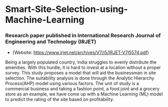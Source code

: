 # Smart-Site-Selection-using-Machine-Learning

### Research paper published in International Research Journal of Engineering and Technology (IRJET)

- [Website: https://www.irjet.net/archives/V7/i5/IRJET-V7I5574.pdf)

Being a largely populated country, India
struggles to evenly distribute the amenities. With this hurdle, it
is hard to invest at a location without a proper survey. This
study proposes a model that will aid the businessman in site
selection. The suitability analysis is done through the Analytic
Hierarchy Process(AHP) model using various factors. The unit
of study is a commercial business and taking a fashion point, a
food joint and a grocery store as an example, we have come up
with a Machine Learning (ML) model to predict the rating of
the site based on profitability.
